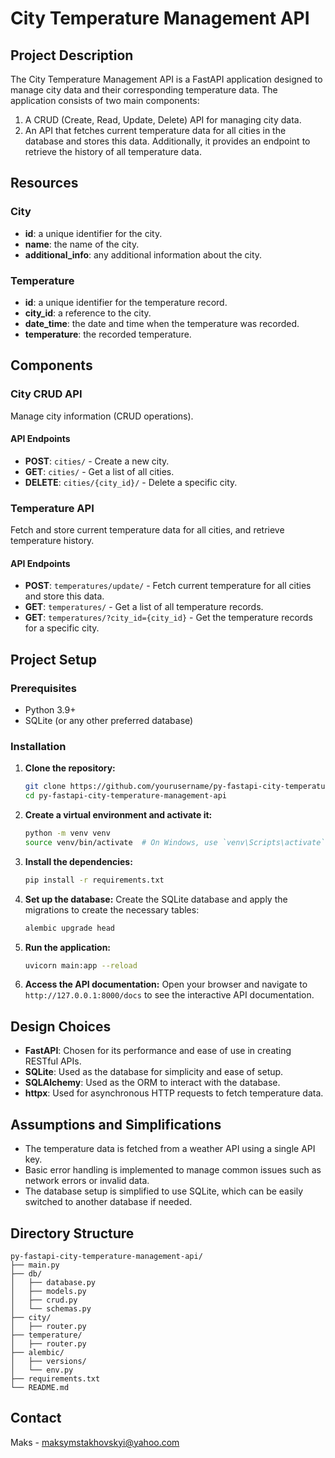 # City Temperature Management API

## Project Description

The City Temperature Management API is a FastAPI application designed to manage city data and their corresponding temperature data. The application consists of two main components:

1. A CRUD (Create, Read, Update, Delete) API for managing city data.
2. An API that fetches current temperature data for all cities in the database and stores this data. Additionally, it provides an endpoint to retrieve the history of all temperature data.

## Resources

### City

- **id**: a unique identifier for the city.
- **name**: the name of the city.
- **additional_info**: any additional information about the city.

### Temperature

- **id**: a unique identifier for the temperature record.
- **city_id**: a reference to the city.
- **date_time**: the date and time when the temperature was recorded.
- **temperature**: the recorded temperature.

## Components

### City CRUD API

Manage city information (CRUD operations).

#### API Endpoints

- **POST**: `cities/` - Create a new city.
- **GET**: `cities/` - Get a list of all cities.
- **DELETE**: `cities/{city_id}/` - Delete a specific city.

### Temperature API

Fetch and store current temperature data for all cities, and retrieve temperature history.

#### API Endpoints

- **POST**: `temperatures/update/` - Fetch current temperature for all cities and store this data.
- **GET**: `temperatures/` - Get a list of all temperature records.
- **GET**: `temperatures/?city_id={city_id}` - Get the temperature records for a specific city.

## Project Setup

### Prerequisites

- Python 3.9+
- SQLite (or any other preferred database)

### Installation

1. **Clone the repository:**
    ```bash
    git clone https://github.com/yourusername/py-fastapi-city-temperature-management-api.git
    cd py-fastapi-city-temperature-management-api
    ```

2. **Create a virtual environment and activate it:**
    ```bash
    python -m venv venv
    source venv/bin/activate  # On Windows, use `venv\Scripts\activate`
    ```

3. **Install the dependencies:**
    ```bash
    pip install -r requirements.txt
    ```

4. **Set up the database:**
    Create the SQLite database and apply the migrations to create the necessary tables:
    ```bash
    alembic upgrade head
    ```

5. **Run the application:**
    ```bash
    uvicorn main:app --reload
    ```

6. **Access the API documentation:**
    Open your browser and navigate to `http://127.0.0.1:8000/docs` to see the interactive API documentation.

## Design Choices

- **FastAPI**: Chosen for its performance and ease of use in creating RESTful APIs.
- **SQLite**: Used as the database for simplicity and ease of setup.
- **SQLAlchemy**: Used as the ORM to interact with the database.
- **httpx**: Used for asynchronous HTTP requests to fetch temperature data.

## Assumptions and Simplifications

- The temperature data is fetched from a weather API using a single API key.
- Basic error handling is implemented to manage common issues such as network errors or invalid data.
- The database setup is simplified to use SQLite, which can be easily switched to another database if needed.

## Directory Structure

```plaintext
py-fastapi-city-temperature-management-api/
├── main.py
├── db/
│   ├── database.py
│   ├── models.py
│   ├── crud.py
│   └── schemas.py
├── city/
│   ├── router.py
├── temperature/
│   ├── router.py
├── alembic/
│   ├── versions/
│   └── env.py
├── requirements.txt
└── README.md
```

## Contact

Maks - [maksymstakhovskyi@yahoo.com](mailto:maksymstakhovskyi@yahoo.com)